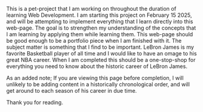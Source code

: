 This is a pet-project that I am working on throughout the duration of learning Web Development.
I am starting this project on February 15 2025, and will be attempting to implement everything that I learn directly
into this web-page. The goal is to strengthen my understanding of the concepts that I am learning by applying them 
while learning them. This web-page should be good enough to be a portfolio piece when I am finished with it.
The subject matter is something that I find to be important. LeBron James is my favorite Basketball player of all time
and I would like to have an omage to his great NBA career. When I am completed this should be a one-stop-shop for everything
you need to know about the historic career of LeBron James.

As an added note; If you are viewing this page before completion, I will unlikely to be adding content in a historically 
chronological order, and will get around to each season of his career in due time.

Thank you for reading.